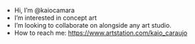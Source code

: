 - Hi, I’m @kaiocamara
- I’m interested in concept art 
- I’m looking to collaborate on alongside any art studio.
- How to reach me: https://www.artstation.com/kaio_caraujo  
